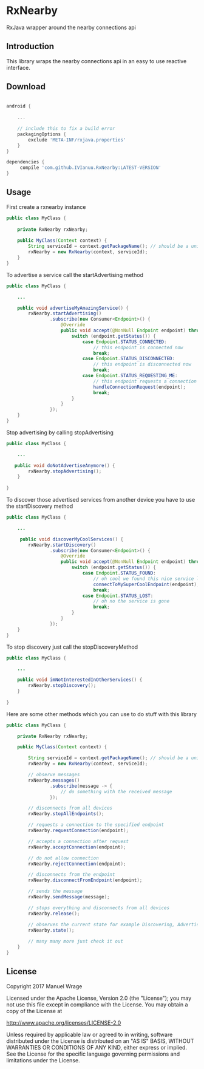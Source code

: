 # RxNearby
RxJava wrapper around the nearby connections api

## Introduction
This library wraps the nearby connections api in an easy to use reactive interface.

## Download
```groovy

android {
   
    ...
    
    // include this to fix a build error
    packagingOptions {
        exclude 'META-INF/rxjava.properties'
    }
}

dependencies {
	 compile 'com.github.IVIanuu.RxNearby:LATEST-VERSION'
}
```

## Usage

First create a rxnearby instance

```java
public class MyClass {
    
    private RxNearby rxNearby;
    
    public MyClass(Context context) {
        String serviceId = context.getPackageName(); // should be a unique id such as your package name
        rxNearby = new RxNearby(context, serviceId);
    }
}
```

To advertise a service call the startAdvertising method

```java
public class MyClass {

    ...

    public void advertiseMyAmazingService() {
        rxNearby.startAdvertising()
                .subscribe(new Consumer<Endpoint>() {
                    @Override
                    public void accept(@NonNull Endpoint endpoint) throws Exception {
                        switch (endpoint.getStatus()) {
                            case Endpoint.STATUS_CONNECTED:
                                // this endpoint is connected now
                                break;
                            case Endpoint.STATUS_DISCONNECTED:
                                // this endpoint is disconnected now
                                break;
                            case Endpoint.STATUS_REQUESTING_ME:
                                // this endpoint requests a connection
                                handleConnectionRequest(endpoint);
                                break;
                        }
                    }
                });
    }
}

```

Stop advertising by calling stopAdvertising

```java
public class MyClass {

    ...

   public void doNotAdvertiseAnymore() {
        rxNearby.stopAdvertising();
    }
    
}
```

To discover those advertised services from another device you have to use the startDiscovery method

```java
public class MyClass {

    ...

     public void discoverMyCoolServices() {
        rxNearby.startDiscovery()
                .subscribe(new Consumer<Endpoint>() {
                    @Override
                    public void accept(@NonNull Endpoint endpoint) throws Exception {
                        switch (endpoint.getStatus()) {
                            case Endpoint.STATUS_FOUND:
                                // oh cool we found this nice service let's connect to it
                                connectToMySuperCoolEndpoint(endpoint);
                                break;
                            case Endpoint.STATUS_LOST:
                                // oh no the service is gone
                                break;
                        }
                    }
                });
    }   
}
```

To stop discovery just call the stopDiscoveryMethod

```java
public class MyClass {

    ...

    public void imNotInterestedInOtherServices() {
        rxNearby.stopDiscovery();
    }
    
}
```

Here are some other methods which you can use to do stuff with this library

```java
public class MyClass {

    private RxNearby rxNearby;

    public MyClass(Context context) {

        String serviceId = context.getPackageName(); // should be a unique id such as your package name
        rxNearby = new RxNearby(context, serviceId);

        // observe messages
        rxNearby.messages()
                .subscribe(message -> {
                    // do something with the received message
                });

        // disconnects from all devices
        rxNearby.stopAllEndpoints();

        // requests a connection to the specified endpoint
        rxNearby.requestConnection(endpoint);

        // accepts a connection after request
        rxNearby.acceptConnection(endpoint);

        // do not allow connection
        rxNearby.rejectConnection(endpoint);

        // disconnects from the endpoint
        rxNearby.disconnectFromEndpoint(endpoint);

        // sends the message
        rxNearby.sendMessage(message);

        // stops everything and disconnects from all devices
        rxNearby.release();

        // observes the current state for example Discovering, Advertising
        rxNearby.state();
        
        // many many more just check it out
    }
}

```

## License

Copyright 2017 Manuel Wrage

Licensed under the Apache License, Version 2.0 (the "License");
you may not use this file except in compliance with the License.
You may obtain a copy of the License at
 
http://www.apache.org/licenses/LICENSE-2.0

Unless required by applicable law or agreed to in writing, software
distributed under the License is distributed on an "AS IS" BASIS,
WITHOUT WARRANTIES OR CONDITIONS OF ANY KIND, either express or implied.
See the License for the specific language governing permissions and
limitations under the License.
